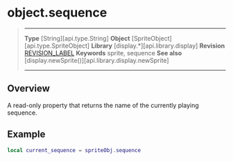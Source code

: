# object.sequence

> --------------------- ------------------------------------------------------------------------------------------
> __Type__              [String][api.type.String]
> __Object__            [SpriteObject][api.type.SpriteObject]
> __Library__           [display.*][api.library.display]
> __Revision__          [REVISION_LABEL](REVISION_URL)
> __Keywords__          sprite, sequence
> __See also__          [display.newSprite()][api.library.display.newSprite]
> --------------------- ------------------------------------------------------------------------------------------

## Overview

A read-only property that returns the name of the currently playing sequence.

## Example

``````lua
local current_sequence = spriteObj.sequence
``````
